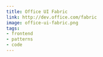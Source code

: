 ```yaml
---
title: Office UI Fabric
link: http://dev.office.com/fabric
image: office-ui-fabric.png
tags:
- frontend
- patterns
- code
---
```

